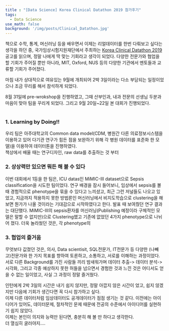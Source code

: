 ```yaml
---
title : "[Data Science] Korea Clinical Datathon 2019 참가후기"
tags:
  - Data Science
use_math: false
background: '/img/posts/Clinical_Datathon.jpg'
---
```


책으로 수학, 통계, 머신러닝 등을 배우면서 이제는 리얼데이터를 한번 다뤄보고 싶다는 생각을 하던 중, 국가임상시험지원재단에서 주최하는 [Korea Clinical Datathon 2019](http://datathon.konect.or.kr/)공고를 읽으며, 정말 나에게 딱 맞는 기회라고 생각이 되었다. 다양한 전문가와 협업을 할 기회가 주어질 뿐만 아니라, MIT, Oxford, NUS 등의 다양한 기관에서 멘토들과 교류할 기회가 주어졌다.  

마침 내가 상대적으로 여유있는 9월에 개최되어 2박 3일이라는 다소 부담되는 일정이었으나 조금 무리를 해서 참석하게 되었다.  

8월 31일에 pre-wrokshop을 진행하였고, 그때 산부인과, 내과 전문의 선생님 두분과 마음이 맞아 팀을 꾸리게 되었다. 그리고 9월 20일~22일 본 대회가 진행되었다.  
<br>
### 1. Learning by Doing!!
우리 팀은 아주대학교의 Common data model(CDM, 병원간 다른 의료정보시스템을 이용하고 있어 다기관 연구가 힘든 점을 보완하기 위해 각 병원 데이터를 표준화 한 모델)을 이용하여 데이터톤을 진행하였다.  
책상에서 배울 때는 
연구디자인, raw data를 추출하는 것 부터 
<br>
### 2. 상상력만 있으면 뭐든 해 볼 수 있다
이번 대회에서 1등을 한 팀은, ICU datas인 MiMIC-III dataset으로 Sepsis classification을 시도한 팀이었다. 연구 배경을 잠시 들어보니, 임상에서 sepsis를 볼 때 경험적으로 phenotype을 묶을 수 있다고 느끼셨고, 최근 그런 저널들도 나오고 있었고, 지금까지 적용하지 못한 방법론인 머신러닝에서 비지도학습으로 clustering을 해보면 뭔가가 나올 것이라는 기대감으로 시작하였다고 한다. 발표 때 보여줬던 연구 결과는 대단했다. MiMIC-III의 sepsis환자를 머신러닝(Publishing 예정이라 구체적인 모델은 말할 수 없지만)으로 Clustering헸고 기존에 없었던 4가지 phenotype으로 나뉘어 졌다. 더욱 놀라웠던 것은, 각 phenotype의 
<br>
### 3.  협업의 즐거움
무엇보다 값졌던 것은, 의사, Data scientisit, SQL전문가, IT전문가 등 다양한 (나빼고)전문가와 한 가지 목표를 향하여 토론하고, 소통하고, 서로를 이해하는 과정이었다.  
서로 다른 Background를 가진 사람들 끼리 밤새워가며 데이터 추출-> 데이터 분석-> 시각화, 그리고 각종 예상하지 못한 허들을 넘으면서 경험한 것과 느낀 것은 어디서도 얻을 수 없는 일이었고, 사실 그 과정이 정말 즐거웠다. 


인턴에게 2박 3일의 시간은 내기 쉽지 않지만, 정말 아깝지 않은 시간이 었고, 쉽지 않겠지만 다음에 기회가 생긴다면 꼭 다시 참가하고 싶다.  
이제 다른 데이터처럼 임상데이터도 공개데이터가 점점 생기는 것 같다. 이전에는 아이디어가 있어도, 데이터문제, 절차적인 문제 때문에 전공의 수준에서 아이디어를 실현하기 쉽지 않았다.  
이제는 본인이 의지와 능력만 된다면, 충분히 해 볼 만 하다고 생각한다.  
더 열심히 굴러야지....
